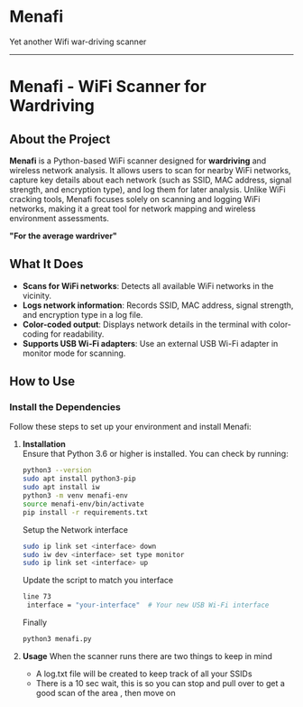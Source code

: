 # Menafi
Yet another Wifi war-driving scanner
______________________________________

# Menafi - WiFi Scanner for Wardriving

## About the Project

**Menafi** is a Python-based WiFi scanner designed for **wardriving** and wireless network analysis. It allows users to scan for nearby WiFi networks, capture key details about each network (such as SSID, MAC address, signal strength, and encryption type), and log them for later analysis. Unlike WiFi cracking tools, Menafi focuses solely on scanning and logging WiFi networks, making it a great tool for network mapping and wireless environment assessments.

**"For the average wardriver"**

## What It Does

- **Scans for WiFi networks**: Detects all available WiFi networks in the vicinity.
- **Logs network information**: Records SSID, MAC address, signal strength, and encryption type in a log file.
- **Color-coded output**: Displays network details in the terminal with color-coding for readability.
- **Supports USB Wi-Fi adapters**: Use an external USB Wi-Fi adapter in monitor mode for scanning.

## How to Use

### Install the Dependencies

Follow these steps to set up your environment and install Menafi:

1. **Installation**  
   Ensure that Python 3.6 or higher is installed. You can check by running:
   ```bash
   python3 --version
   sudo apt install python3-pip
   sudo apt install iw
   python3 -m venv menafi-env
   source menafi-env/bin/activate
   pip install -r requirements.txt
   ```

     Setup the Network interface
      ```bash
     sudo ip link set <interface> down
     sudo iw dev <interface> set type monitor
     sudo ip link set <interface> up
      ```

     Update the script to match you interface
     ```bash
    line 73
      interface = "your-interface"  # Your new USB Wi-Fi interface
     ```

     Finally
      ```bash
      python3 menafi.py
      ```

3. **Usage**
   When the scanner runs there are two things to keep in mind
   - A log.txt file will be created to keep track of all your SSIDs
   - There is a 10 sec wait, this is so you can stop and pull over to get a good scan of the area , then move on
   
